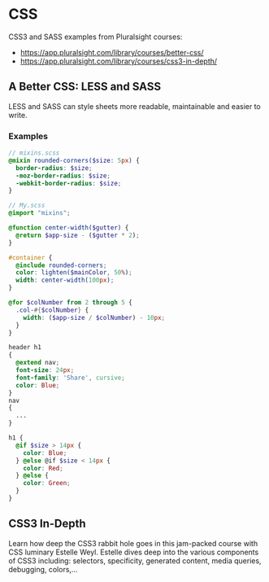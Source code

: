 # CSS

CSS3 and SASS examples from Pluralsight courses:

- https://app.pluralsight.com/library/courses/better-css/
- https://app.pluralsight.com/library/courses/css3-in-depth/

## A Better CSS: LESS and SASS

LESS and SASS can style sheets more readable, maintainable and easier to write.

### Examples

```scss
// mixins.scss
@mixin rounded-corners($size: 5px) {
  border-radius: $size;
  -moz-border-radius: $size;
  -webkit-border-radius: $size;
}
```

```scss
// My.scss
@import "mixins";
```

```scss
@function center-width($gutter) {
  @return $app-size - ($gutter * 2);
}
```

```scss
#container {
  @include rounded-corners;
  color: lighten($mainColor, 50%);
  width: center-width(100px);
}
```

```scss
@for $colNumber from 2 through 5 {
  .col-#{$colNumber} {
    width: ($app-size / $colNumber) - 10px;
  }
}
```

```scss
header h1
{
  @extend nav;
  font-size: 24px;
  font-family: 'Share', cursive;
  color: Blue;
}
nav
{
  ...
}
```

```scss
h1 {
  @if $size > 14px {
    color: Blue;
  } @else @if $size < 14px {
    color: Red;
  } @else {
    color: Green;
  }
}
```

## CSS3 In-Depth

Learn how deep the CSS3 rabbit hole goes in this jam-packed course with CSS
luminary Estelle Weyl. Estelle dives deep into the various components of CSS3
including: selectors, specificity, generated content, media queries, debugging,
colors,...

